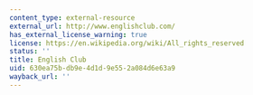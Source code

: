 ```yaml
---
content_type: external-resource
external_url: http://www.englishclub.com/
has_external_license_warning: true
license: https://en.wikipedia.org/wiki/All_rights_reserved
status: ''
title: English Club
uid: 630ea75b-db9e-4d1d-9e55-2a084d6e63a9
wayback_url: ''
---
```

